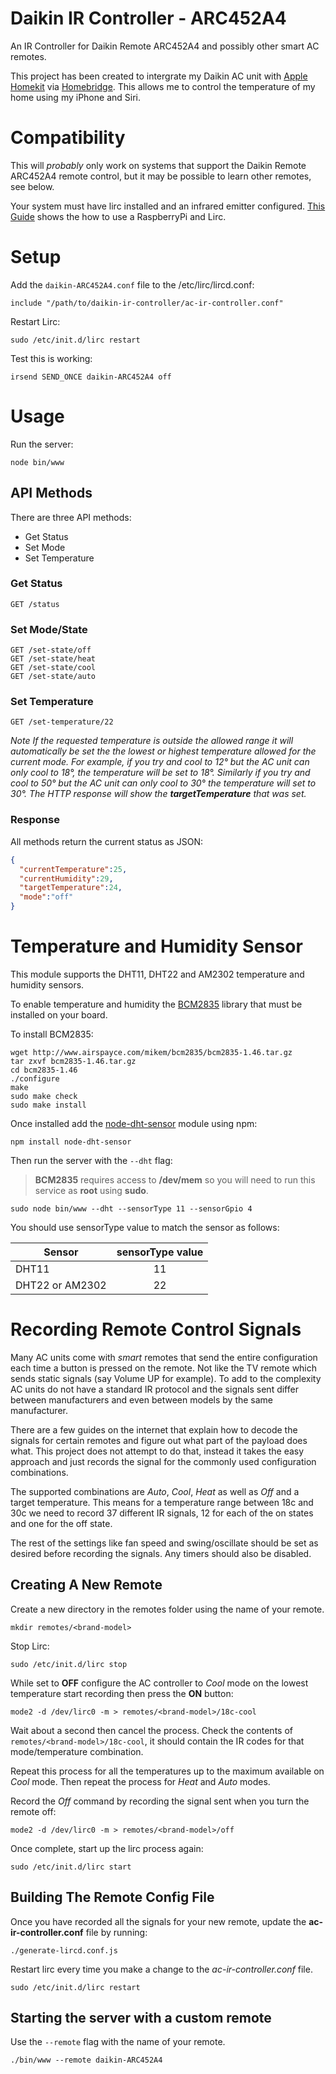 # Daikin IR Controller - ARC452A4

An IR Controller for Daikin Remote ARC452A4 and possibly other smart AC remotes.

This project has been created to intergrate my Daikin AC unit with [Apple Homekit](http://www.apple.com/au/ios/home/) via [Homebridge](https://github.com/oznu/homebridge-daikin-ir-controller). This allows me to control the temperature of my home using my iPhone and Siri.

# Compatibility

This will *probably* only work on systems that support the Daikin Remote ARC452A4 remote control, but it may be possible to learn other remotes, see below.

Your system must have lirc installed and an infrared emitter configured. [This Guide](http://alexba.in/blog/2013/01/06/setting-up-lirc-on-the-raspberrypi/) shows the how to use a RaspberryPi and Lirc.

# Setup

Add the ```daikin-ARC452A4.conf``` file to the /etc/lirc/lircd.conf:

```
include "/path/to/daikin-ir-controller/ac-ir-controller.conf"
```

Restart Lirc:

```
sudo /etc/init.d/lirc restart
```

Test this is working:

```
irsend SEND_ONCE daikin-ARC452A4 off
```

# Usage

Run the server:

```
node bin/www
```

## API Methods

There are three API methods:

* Get Status
* Set Mode
* Set Temperature

### Get Status

```http
GET /status
```

### Set Mode/State

```http
GET /set-state/off
GET /set-state/heat
GET /set-state/cool
GET /set-state/auto
```

### Set Temperature

```http
GET /set-temperature/22
```

*Note If the requested temperature is outside the allowed range it will automatically be set the the lowest or highest temperature allowed for the current mode. For example, if you try and cool to 12° but the AC unit can only cool to 18°, the temperature will be set to 18°. Similarly if you try and cool to 50° but the AC unit can only cool to 30° the temperature will set to 30°. The HTTP response will show the **targetTemperature** that was set.*

### Response

All methods return the current status as JSON:

```json
{
  "currentTemperature":25,
  "currentHumidity":29,
  "targetTemperature":24,
  "mode":"off"
}
```

# Temperature and Humidity Sensor

This module supports the DHT11, DHT22 and AM2302 temperature and humidity sensors.

To enable temperature and humidity the [BCM2835](http://www.airspayce.com/mikem/bcm2835/) library that must be installed on your board.

To install BCM2835:

```
wget http://www.airspayce.com/mikem/bcm2835/bcm2835-1.46.tar.gz
tar zxvf bcm2835-1.46.tar.gz
cd bcm2835-1.46
./configure
make
sudo make check
sudo make install
```

Once installed add the [node-dht-sensor](https://github.com/momenso/node-dht-sensor) module using npm:

```
npm install node-dht-sensor
```

Then run the server with the ```--dht``` flag:

> **BCM2835** requires access to **/dev/mem** so you will need to run this service as **root** using **sudo**.

```
sudo node bin/www --dht --sensorType 11 --sensorGpio 4
```

You should use sensorType value to match the sensor as follows:

| Sensor          | sensorType value |
|-----------------|:----------------:|
| DHT11           | 11               |
| DHT22 or AM2302 | 22               |

# Recording Remote Control Signals

Many AC units come with *smart* remotes that send the entire configuration each time a button is pressed on the remote. Not like the TV remote which sends static signals (say Volume UP for example). To add to the complexity AC units do not have a standard IR protocol and the signals sent differ between manufacturers and even between models by the same manufacturer.

There are a few guides on the internet that explain how to decode the signals for certain remotes and figure out what part of the payload does what. This project does not attempt to do that, instead it takes the easy approach and just records the signal for the commonly used configuration combinations.

The supported combinations are *Auto*, *Cool*, *Heat* as well as *Off* and a target temperature. This means for a temperature range between 18c and 30c we need to record 37 different IR signals, 12 for each of the on states and one for the off state.

The rest of the settings like fan speed and swing/oscillate should be set as desired before recording the signals. Any timers should also be disabled.

## Creating A New Remote

Create a new directory in the remotes folder using the name of your remote.

```
mkdir remotes/<brand-model>
```

Stop Lirc:

```
sudo /etc/init.d/lirc stop
```

While set to **OFF** configure the AC controller to *Cool* mode on the lowest temperature start recording then press the **ON** button:

```
mode2 -d /dev/lirc0 -m > remotes/<brand-model>/18c-cool
```

Wait about a second then cancel the process. Check the contents of ```remotes/<brand-model>/18c-cool```, it should contain the IR codes for that mode/temperature combination.

Repeat this process for all the temperatures up to the maximum available on *Cool* mode. Then repeat the process for *Heat* and *Auto* modes.

Record the *Off* command by recording the signal sent when you turn the remote off:

```
mode2 -d /dev/lirc0 -m > remotes/<brand-model>/off
```

Once complete, start up the lirc process again:

```
sudo /etc/init.d/lirc start
```

## Building The Remote Config File

Once you have recorded all the signals for your new remote, update the **ac-ir-controller.conf** file by running:

```
./generate-lircd.conf.js
```

 Restart lirc every time you make a change to the *ac-ir-controller.conf* file.

 ```
 sudo /etc/init.d/lirc restart
 ```

## Starting the server with a custom remote

Use the ```--remote``` flag with the name of your remote.

```
./bin/www --remote daikin-ARC452A4
```
